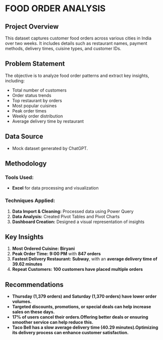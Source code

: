 
# FOOD ORDER ANALYSIS

## Project Overview
This dataset captures customer food orders across various cities in India over two weeks. It includes details such as restaurant names, payment methods, delivery times, cuisine types, and customer IDs.

## Problem Statement
The objective is to analyze food order patterns and extract key insights, including:
- Total number of customers
- Order status trends
- Top restaurant by orders
- Most popular cuisines
- Peak order times
- Weekly order distribution
- Average delivery time by restaurant

## Data Source
- Mock dataset generated by ChatGPT.

## Methodology

### **Tools Used:**
- **Excel** for data processing and visualization

### **Techniques Applied:**
1. **Data Import & Cleaning:** Processed data using Power Query
2. **Data Analysis:** Created Pivot Tables and Pivot Charts
3. **Dashboard Creation:** Designed a visual representation of insights

## Key Insights
1. **Most Ordered Cuisine:** **Biryani**
2. **Peak Order Time:** **9:00 PM** with **847 orders**
3. **Fastest Delivery Restaurant:** **Subway**, with an **average delivery time of 39.62 minutes**
4. **Repeat Customers:** **100 customers have placed multiple orders** 

## Recommendations
   - **Thursday (1,379 orders) and Saturday (1,370 orders) have lower order volumes.**  
   - **Targeted discounts, promotions, or special deals can help increase sales on these days.**  
   - **17% of users cancel their orders.Offering better deals or ensuring smoother service can help reduce this.** 
   - **Taco Bell has a slow average delivery time (40.29 minutes).Optimizing its delivery process can enhance customer satisfaction.**


